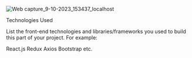 ![Web capture_9-10-2023_153437_localhost](https://github.com/Clarence289/Ui-Challenge/assets/81553212/48da7470-eb1c-47bc-bfce-8d97a32aced8)




Technologies Used

List the front-end technologies and libraries/frameworks you used to build this part of your project. For example:

React.js
Redux
Axios
Bootstrap
etc.
